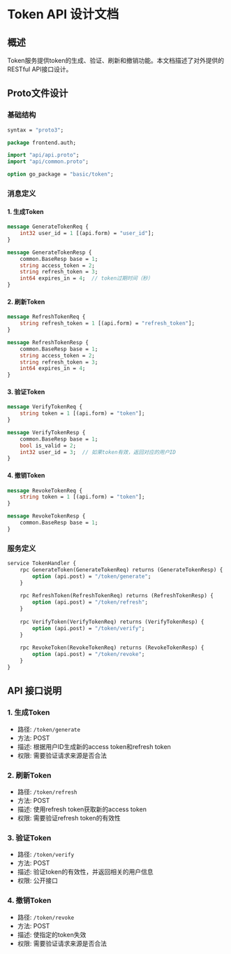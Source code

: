 # Token API 设计文档

## 概述

Token服务提供token的生成、验证、刷新和撤销功能。本文档描述了对外提供的RESTful API接口设计。

## Proto文件设计

### 基础结构
```protobuf
syntax = "proto3";

package frontend.auth;

import "api/api.proto";
import "api/common.proto";

option go_package = "basic/token";
```

### 消息定义

#### 1. 生成Token
```protobuf
message GenerateTokenReq {
    int32 user_id = 1 [(api.form) = "user_id"];
}

message GenerateTokenResp {
    common.BaseResp base = 1;
    string access_token = 2;
    string refresh_token = 3;
    int64 expires_in = 4;  // token过期时间（秒）
}
```

#### 2. 刷新Token
```protobuf
message RefreshTokenReq {
    string refresh_token = 1 [(api.form) = "refresh_token"];
}

message RefreshTokenResp {
    common.BaseResp base = 1;
    string access_token = 2;
    string refresh_token = 3;
    int64 expires_in = 4;
}
```

#### 3. 验证Token
```protobuf
message VerifyTokenReq {
    string token = 1 [(api.form) = "token"];
}

message VerifyTokenResp {
    common.BaseResp base = 1;
    bool is_valid = 2;
    int32 user_id = 3;  // 如果token有效，返回对应的用户ID
}
```

#### 4. 撤销Token
```protobuf
message RevokeTokenReq {
    string token = 1 [(api.form) = "token"];
}

message RevokeTokenResp {
    common.BaseResp base = 1;
}
```

### 服务定义
```protobuf
service TokenHandler {
    rpc GenerateToken(GenerateTokenReq) returns (GenerateTokenResp) {
        option (api.post) = "/token/generate";
    }
    
    rpc RefreshToken(RefreshTokenReq) returns (RefreshTokenResp) {
        option (api.post) = "/token/refresh";
    }
    
    rpc VerifyToken(VerifyTokenReq) returns (VerifyTokenResp) {
        option (api.post) = "/token/verify";
    }
    
    rpc RevokeToken(RevokeTokenReq) returns (RevokeTokenResp) {
        option (api.post) = "/token/revoke";
    }
}
```

## API 接口说明

### 1. 生成Token
- 路径: `/token/generate`
- 方法: POST
- 描述: 根据用户ID生成新的access token和refresh token
- 权限: 需要验证请求来源是否合法

### 2. 刷新Token
- 路径: `/token/refresh`
- 方法: POST
- 描述: 使用refresh token获取新的access token
- 权限: 需要验证refresh token的有效性

### 3. 验证Token
- 路径: `/token/verify`
- 方法: POST
- 描述: 验证token的有效性，并返回相关的用户信息
- 权限: 公开接口

### 4. 撤销Token
- 路径: `/token/revoke`
- 方法: POST
- 描述: 使指定的token失效
- 权限: 需要验证请求来源是否合法